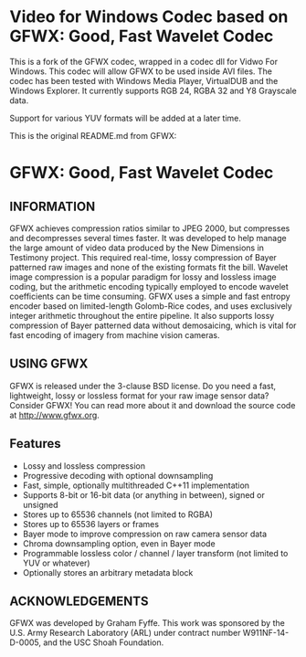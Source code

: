 
Video for Windows Codec based on GFWX: Good, Fast Wavelet Codec
===============================================================

This is a fork of the GFWX codec, wrapped in a codec dll for Vidwo For Windows. This codec will allow GFWX to be used inside AVI files.
The codec has been tested with Windows Media Player, VirtualDUB and the Windows Explorer.
It currently supports RGB 24, RGBA 32 and Y8 Grayscale data.

Support for various YUV formats will be added at a later time.





This is the original README.md from GFWX:

GFWX: Good, Fast Wavelet Codec
==============================

INFORMATION
-----------
GFWX achieves compression ratios similar to JPEG 2000, but compresses and decompresses several times faster. It was developed to help manage the large amount of video data produced by the New Dimensions in Testimony project. This required real-time, lossy compression of Bayer patterned raw images and none of the existing formats fit the bill. Wavelet image compression is a popular paradigm for lossy and lossless image coding, but the arithmetic encoding typically employed to encode wavelet coefficients can be time consuming. GFWX uses a simple and fast entropy encoder based on limited-length Golomb-Rice codes, and uses exclusively integer arithmetic throughout the entire pipeline. It also supports lossy compression of Bayer patterned data without demosaicing, which is vital for fast encoding of imagery from machine vision cameras.

USING GFWX
----------
GFWX is released under the 3-clause BSD license. Do you need a fast, lightweight, lossy or lossless format for your raw image sensor data? Consider GFWX! You can read more about it and download the source code at http://www.gfwx.org.

Features
--------
* Lossy and lossless compression
* Progressive decoding with optional downsampling
* Fast, simple, optionally multithreaded C++11 implementation
* Supports 8-bit or 16-bit data (or anything in between), signed or unsigned
* Stores up to 65536 channels (not limited to RGBA)
* Stores up to 65536 layers or frames
* Bayer mode to improve compression on raw camera sensor data
* Chroma downsampling option, even in Bayer mode
* Programmable lossless color / channel / layer transform (not limited to YUV or whatever)
* Optionally stores an arbitrary metadata block

ACKNOWLEDGEMENTS
----------------
GFWX was developed by Graham Fyffe. This work was sponsored by the U.S. Army Research Laboratory (ARL) under contract number W911NF-14-D-0005, and the USC Shoah Foundation.
